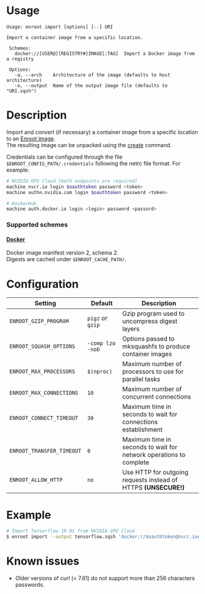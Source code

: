# Usage

```
Usage: enroot import [options] [--] URI

Import a container image from a specific location.

 Schemes:
   docker://[USER@][REGISTRY#]IMAGE[:TAG]  Import a Docker image from a registry

 Options:
   -a, --arch    Architecture of the image (defaults to host architecture)
   -o, --output  Name of the output image file (defaults to "URI.sqsh")
```

# Description

Import and convert (if necessary) a container image from a specific location to an [Enroot image](../image-format.md).  
The resulting image can be unpacked using the [create](create.md) command.

Credentials can be configured through the file `$ENROOT_CONFIG_PATH/.credentials` following the netrc file format. For example:
```sh
# NVIDIA GPU Cloud (both endpoints are required)
machine nvcr.io login $oauthtoken password <token>
machine authn.nvidia.com login $oauthtoken password <token>

# DockerHub
machine auth.docker.io login <login> password <passord>
```

### Supported schemes
#### [Docker](https://www.docker.com/)

Docker image manifest version 2, schema 2.  
Digests are cached under `$ENROOT_CACHE_PATH/`.


# Configuration

| Setting | Default | Description |
| ------ | ------ | ------ |
| `ENROOT_GZIP_PROGRAM` | `pigz` _or_ `gzip` | Gzip program used to uncompress digest layers |
| `ENROOT_SQUASH_OPTIONS` | `-comp lzo -noD` | Options passed to mksquashfs to produce container images |
| `ENROOT_MAX_PROCESSORS` | `$(nproc)` | Maximum number of processors to use for parallel tasks |
| `ENROOT_MAX_CONNECTIONS` | `10` | Maximum number of concurrent connections |
| `ENROOT_CONNECT_TIMEOUT` | `30` | Maximum time in seconds to wait for connections establishment |
| `ENROOT_TRANSFER_TIMEOUT` | `0` | Maximum time in seconds to wait for network operations to complete |
| `ENROOT_ALLOW_HTTP` | `no` | Use HTTP for outgoing requests instead of HTTPS **(UNSECURE!)** |

# Example

```sh
# Import Tensorflow 19.01 from NVIDIA GPU Cloud
$ enroot import --output tensorflow.sqsh 'docker://$oauthtoken@nvcr.io#nvidia/tensorflow:19.01-py3'
```

# Known issues

* Older versions of curl (< 7.61) do not support more than 256 characters passwords.
